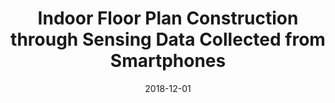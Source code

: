 ---
title: "Indoor Floor Plan Construction through Sensing Data Collected from Smartphones"
collection: publications
permalink: publications/Indoor_Floor_Plan_Construction_through_Sensing_Data_Collected_from_Smartphones.pdf
category: 'crowdsensing, machine learning, indoor floor plan construction'
date: 2018-12-01
venue: 'IEEE/ACM Transactions on Networking (ToN)'
citation: 'Z. Peng, S. Gao, B. Xiao, G. Wei, S. Guo, and Y. Yang, "Indoor Floor Plan Construction through Sensing Data Collected from Smartphones", <i>IEEE Internet of Things Journal (IoT-J)</i>, Vol. 5, No. 6, Dec. 2018.'
citebib: publications/Indoor_Floor_Plan_Construction_through_Sensing_Data_Collected_from_Smartphones.html
---